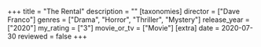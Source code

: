 +++
title = "The Rental"
description = ""
[taxonomies]
director = ["Dave Franco"] 
genres = ["Drama", "Horror", "Thriller", "Mystery"]
release_year = ["2020"]
my_rating = ["3"]
movie_or_tv = ["Movie"]
[extra]
date = 2020-07-30
reviewed = false
+++
